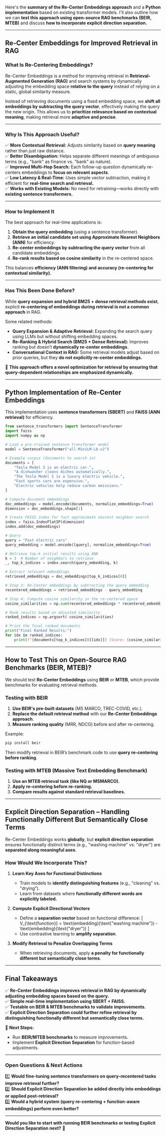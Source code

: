Here's the **summary of the Re-Center Embeddings approach** and a **Python implementation** based on existing transformer models. I'll also outline how we can **test this approach using open-source RAG benchmarks (BEIR, MTEB)** and discuss **how to incorporate explicit direction separation.**  

---

## **Re-Center Embeddings for Improved Retrieval in RAG**
### **What Is Re-Centering Embeddings?**
Re-Center Embeddings is a method for improving retrieval in **Retrieval-Augmented Generation (RAG)** and search systems by dynamically adjusting the embedding space **relative to the query** instead of relying on a static, global similarity measure.

Instead of retrieving documents using a fixed embedding space, we **shift all embeddings by subtracting the query vector**, effectively making the query the new origin. This allows us to **prioritize relevance based on contextual meaning**, making retrieval more **adaptive and precise**.

---

### **Why Is This Approach Useful?**
✅ **More Contextual Retrieval:** Adjusts similarity based on **query meaning** rather than just raw distance.  
✅ **Better Disambiguation:** Helps separate different meanings of ambiguous terms (e.g., "bank" as finance vs. "bank" as nature).  
✅ **Improved Multi-Hop Search:** Each follow-up question dynamically re-centers embeddings to **focus on relevant aspects**.  
✅ **Low Latency & Real-Time:** Uses simple vector subtraction, making it efficient for **real-time search and retrieval.**  
✅ **Works with Existing Models:** No need for retraining—works directly with **existing sentence transformers.**  

---

### **How to Implement It**
The best approach for real-time applications is:

1. **Obtain the query embedding** (using a sentence transformer).
2. **Retrieve an initial candidate set using Approximate Nearest Neighbors (ANN)** for efficiency.
3. **Re-center embeddings by subtracting the query vector** from all candidate embeddings.
4. **Re-rank results based on cosine similarity** in the re-centered space.

This balances **efficiency (ANN filtering) and accuracy (re-centering for contextual similarity).**

---

### **Has This Been Done Before?**
While **query expansion and hybrid BM25 + dense retrieval methods exist**, explicit **re-centering of embeddings during retrieval is not a common approach** in RAG.  

Some related methods:
- **Query Expansion & Adaptive Retrieval:** Expanding the search query using LLMs but without shifting embedding spaces.
- **Re-Ranking & Hybrid Search (BM25 + Dense Retrieval):** Improves ranking but doesn’t **dynamically re-center embeddings.**
- **Conversational Context in RAG:** Some retrieval models adjust based on prior queries, but they **do not explicitly re-center embeddings.**

🚀 **This approach offers a novel optimization for retrieval by ensuring that query-dependent relationships are emphasized dynamically.**

---

## **Python Implementation of Re-Center Embeddings**
This implementation uses **sentence transformers (SBERT)** and **FAISS (ANN retrieval)** for efficiency.

```python
from sentence_transformers import SentenceTransformer
import faiss
import numpy as np

# Load a pre-trained sentence transformer model
model = SentenceTransformer("all-MiniLM-L6-v2")

# Example corpus (documents to search in)
documents = [
    "Tesla Model 3 is an electric car.",
    "A dishwasher cleans dishes automatically.",
    "The Tesla Model S is a luxury electric vehicle.",
    "Fast sports cars are expensive.",
    "Electric vehicles help reduce carbon emissions."
]

# Compute document embeddings
doc_embeddings = model.encode(documents, normalize_embeddings=True)
dimension = doc_embeddings.shape[1]

# Create FAISS index for fast approximate nearest neighbor search
index = faiss.IndexFlatIP(dimension)
index.add(doc_embeddings)

# Query
query = "Fast electric cars"
query_embedding = model.encode([query], normalize_embeddings=True)

# Retrieve top-k initial results using ANN
k = 3  # Number of neighbors to retrieve
_, top_k_indices = index.search(query_embedding, k)

# Extract relevant embeddings
retrieved_embeddings = doc_embeddings[top_k_indices[0]]

# Step 3: Re-Center embeddings by subtracting the query embedding
recentered_embeddings = retrieved_embeddings - query_embedding

# Step 4: Compute cosine similarity in the re-centered space
cosine_similarities = np.sum(recentered_embeddings * recentered_embeddings, axis=1)

# Rank results based on adjusted similarity
ranked_indices = np.argsort(-cosine_similarities)

# Print the final ranked documents
print("Final Ranked Results:")
for idx in ranked_indices:
    print(f"{documents[top_k_indices[0][idx]]} (Score: {cosine_similarities[idx]:.4f})")
```

---

## **How to Test This on Open-Source RAG Benchmarks (BEIR, MTEB)?**
We should test **Re-Center Embeddings** using **BEIR** or **MTEB**, which provide benchmarks for evaluating retrieval methods.

### **Testing with BEIR**
1. **Use BEIR's pre-built datasets** (MS MARCO, TREC-COVID, etc.).
2. **Replace the default retrieval method** with our **Re-Center Embeddings approach**.
3. **Measure ranking quality** (MRR, NDCG) before and after re-centering.

Example:
```bash
pip install beir
```
Then modify retrieval in BEIR’s benchmark code to use **query re-centering before ranking**.

### **Testing with MTEB (Massive Text Embedding Benchmark)**
1. **Use an MTEB retrieval task (like NQ or MSMARCO).**
2. **Apply re-centering before re-ranking.**
3. **Compare results against standard retrieval baselines.**

---

## **Explicit Direction Separation – Handling Functionally Different But Semantically Close Terms**
Re-Center Embeddings works **globally**, but **explicit direction separation** ensures functionally distinct terms (e.g., "washing machine" vs. "dryer") are **separated along meaningful axes**.

### **How Would We Incorporate This?**
1. **Learn Key Axes for Functional Distinctions**
   - Train models to **identify distinguishing features** (e.g., "cleaning" vs. "drying").
   - Learn from datasets where **functionally different words are explicitly labeled.**

2. **Compute Explicit Directional Vectors**
   - Define a **separation vector** based on functional difference:
     \[
     V_{\text{function}} = \text{embedding}(\text{"washing machine"}) - \text{embedding}(\text{"dryer"})
     \]
   - Use contrastive learning to **amplify separation**.

3. **Modify Retrieval to Penalize Overlapping Terms**
   - When retrieving documents, apply **a penalty for functionally different but semantically close terms**.

---

## **Final Takeaways**
✅ **Re-Center Embeddings improves retrieval in RAG by dynamically adjusting embedding spaces based on the query.**  
✅ **Simple real-time implementation using SBERT + FAISS.**  
✅ **Testable on BEIR & MTEB benchmarks to validate improvements.**  
✅ **Explicit Direction Separation could further refine retrieval by distinguishing functionally different but semantically close terms.**  

🚀 **Next Steps:**  
- Run **BEIR/MTEB benchmarks** to measure improvements.  
- Implement **Explicit Direction Separation** for function-based adjustments.  

---

### **Open Questions & Next Actions**
1️⃣ **Would fine-tuning sentence transformers on query-recentered tasks improve retrieval further?**  
2️⃣ **Should Explicit Direction Separation be added directly into embeddings or applied post-retrieval?**  
3️⃣ **Would a hybrid system (query re-centering + function-aware embeddings) perform even better?**  

---

**Would you like to start with running BEIR benchmarks or testing Explicit Direction Separation next?** 🚀